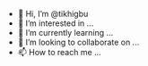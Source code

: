 - 👋 Hi, I’m @tikhigbu
- 👀 I’m interested in ...
- 🌱 I’m currently learning ...
- 💞️ I’m looking to collaborate on ...
- 📫 How to reach me ...

<!---
tikhigbu/tikhigbu is a ✨ special ✨ repository because its `README.md` (this file) appears on your GitHub profile.
You can click the Preview link to take a look at your changes.
--->
